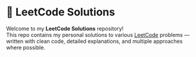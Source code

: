 # 🧠 LeetCode Solutions

Welcome to my **LeetCode Solutions** repository!  
This repo contains my personal solutions to various [LeetCode](https://leetcode.com/) problems — written with clean code, detailed explanations, and multiple approaches where possible.

